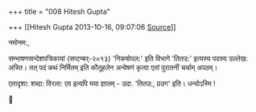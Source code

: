 +++
title = "008 Hitesh Gupta"

+++
[[Hitesh Gupta	2013-10-16, 09:07:06 [Source](https://groups.google.com/g/samskrita/c/G30FZvrq2b4)]]



नमोनम:,

  

सम्भाषणसन्देशपत्रिकायां (सप्टम्बर्-२०१३) 'निकषोपल:' इति विभागे 'तितउ:' इत्यस्य पदस्य उल्लेख: अस्ति। तत् पदं कथं निर्मितम् इति कौतूहलेन अन्वेषणं कृत्वा एतां पुरातनीं चर्चाम् अपठम्।

  

एतादृशा: शब्दा: विरला: एव इत्यपि मया ज्ञातम् - उदा. 'तितउ:, प्रउग' इति। धन्योऽस्मि !



